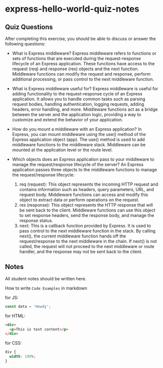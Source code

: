 # express-hello-world-quiz-notes

## Quiz Questions

After completing this exercise, you should be able to discuss or answer the following questions:

- What is Express middleware?
  Express middleware refers to functions or sets of functions that are executed during the request-response lifecycle of an Express application. These functions have access to the request (req) and response (res) objects and the next function. Middleware functions can modify the request and response, perform additional processing, or pass control to the next middleware function.

- What is Express middleware useful for?
  Express middleware is useful for adding functionality to the request-response cycle of an Express application. It allows you to handle common tasks such as parsing request bodies, handling authentication, logging requests, adding headers, error handling, and more. Middleware functions act as a bridge between the server and the application logic, providing a way to customize and extend the behavior of your application.

- How do you mount a middleware with an Express application?
  In Express, you can mount middleware using the use() method of the Express application object (app). The use() method is used to add middleware functions to the middleware stack. Middleware can be mounted at the application level or the route level.

- Which objects does an Express application pass to your middleware to manage the request/response lifecycle of the server?
  An Express application passes three objects to the middleware functions to manage the request/response lifecycle:
  1. req (request): This object represents the incoming HTTP request and contains information such as headers, query parameters, URL, and request body. Middleware functions can access and modify this object to extract data or perform operations on the request.
  2. res (response): This object represents the HTTP response that will be sent back to the client. Middleware functions can use this object to set response headers, send the response body, and manage the response status.
  3. next: This is a callback function provided by Express. It is used to pass control to the next middleware function in the stack. By calling next(), the current middleware function hands off the request/response to the next middleware in the chain. If next() is not called, the request will not proceed to the next middleware or route handler, and the response may not be sent back to the client.

## Notes

All student notes should be written here.

How to write `Code Examples` in markdown

for JS:

```javascript
const data = 'Howdy';
```

for HTML:

```html
<div>
  <p>This is text content</p>
</div>
```

for CSS:

```css
div {
  width: 100%;
}
```

